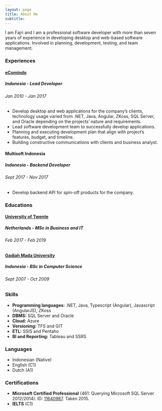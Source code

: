 ```yaml
---
layout: page
title: About Me
subtitle: 
---
```


I am Fajri and I am a professional software developer with more than seven years of experience in developing desktop and web-based software applications. Involved in planning, development, testing, and team management.



### Experiences

#### [eComindo](http://www.ecomindo.com/)
##### Indonesia - Lead Developer
###### Jan 2010 - Jan 2017
- Develop desktop and web applications for the company’s clients, technology usage varied from .NET, Java, Angular, ZKoss, SQL Server, and Oracle depending on the projects’ nature and requirements.
- Lead software development team to successfully develop applications.
- Planning and executing development plan that align with project’s features, budget, and timeline.
- Building constructive communications with clients and business analyst.

#### Multisoft Indonesia
##### Indonesia - Backend Developer
###### Sept 2017 - Nov 2017
- Develop backend API for spin-off products for the company.



### Educations

#### [University of Twente](https://www.utwente.nl/en/)
##### Netherlands - MSc in Business and IT
###### Feb 2017 - Feb 2019

#### [Gadjah Mada University](https://ugm.ac.id/en/)
##### Indonesia - BSc in Computer Science
###### Sept 2007 - Oct 2009



### Skills
- **Programming languages:** .NET, Java, Typescript (Angular), Javascript (AngularJS), ZKoss
- **DBMS:** SQL Server and Oracle
- **Cloud:** Azure
- **Versioning:** TFS and GIT
- **ETL:** SSIS and Pentaho
- **BI and Reporting:** Tableau and SSRS



### Languages
- Indonesian (Native)
- English (C1)
- Dutch (A1)



### Certifications
- **Microsoft Certified Professional** (461: Querying Microsoft SQL Server 2012/2014). ID: [11640987](https://www.youracclaim.com/badges/4b5f15d8-d3f4-4bbc-b6ae-b47f9d952def/linked_in_profile). Taken 2015.
- **IELTS** (C1)
